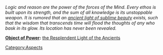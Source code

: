 *Logic and reason are the power of the forces of the Mind. Every ethos
is built upon its strength, and the sum of all knowledge is its
unstoppable weapon. It is rumored that an [ancient light of sublime
beauty](the_Resplendent_Light_of_the_Ancients "wikilink") exists, such
that the wisdom that transcends time will flood the thoughts of any who
bask in its glow. Its location has never been revealed.*

**[Object of Power](:Category:Objects_of_Power "wikilink"):** [the
Resplendent Light of the
Ancients](the_Resplendent_Light_of_the_Ancients "wikilink")

[Category:Aspects](Category:Aspects "wikilink")
